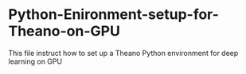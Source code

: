 # Python-Enironment-setup-for-Theano-on-GPU
This file instruct how to set up a Theano Python environment for deep learning on GPU
